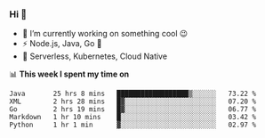 ### Hi 👋

<!--
**nodejh/nodejh** is a ✨ _special_ ✨ repository because its `README.md` (this file) appears on your GitHub profile.

Here are some ideas to get you started:

- 🔭 I’m currently working on ...
- 🌱 I’m currently learning ...
- 👯 I’m looking to collaborate on ...
- 🤔 I’m looking for help with ...
- 💬 Ask me about ...
- 📫 How to reach me: ...
- 😄 Pronouns: ...
- ⚡ Fun fact: ...
-->

- 🔭 I’m currently working on something cool :wink:
- ⚡ Node.js, Java, Go :thought_balloon:
- 🤖 Serverless, Kubernetes, Cloud Native

📊 **This week I spent my time on**

<!--START_SECTION:waka-->
```text
Java       25 hrs 8 mins   ██████████████████▒░░░░░░   73.22 % 
XML        2 hrs 28 mins   █▓░░░░░░░░░░░░░░░░░░░░░░░   07.20 % 
Go         2 hrs 19 mins   █▓░░░░░░░░░░░░░░░░░░░░░░░   06.77 % 
Markdown   1 hr 10 mins    █░░░░░░░░░░░░░░░░░░░░░░░░   03.42 % 
Python     1 hr 1 min      ▓░░░░░░░░░░░░░░░░░░░░░░░░   02.97 % 
```
<!--END_SECTION:waka-->


<!--
:traffic_light: **Visitors**

![visitors](https://visitor-badge.glitch.me/badge?page_id=nodejh.nodejh)
-->
